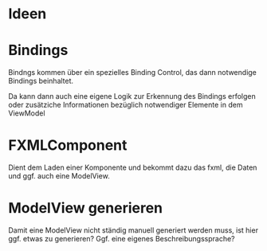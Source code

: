 # Ideen

# Bindings
Bindngs kommen über ein spezielles Binding Control, das dann notwendige Bindings beinhaltet.

Da kann dann auch eine eigene Logik zur Erkennung des Bindings erfolgen oder zusätziche Informationen bezüglich notwendiger Elemente in dem ViewModel

# FXMLComponent
Dient dem Laden einer Komponente und bekommt dazu das fxml, die Daten und ggf. auch eine ModelView.

# ModelView generieren
Damit eine ModelView nicht ständig manuell generiert werden muss, ist hier ggf. etwas zu generieren?
Ggf. eine eigenes Beschreibungssprache?


